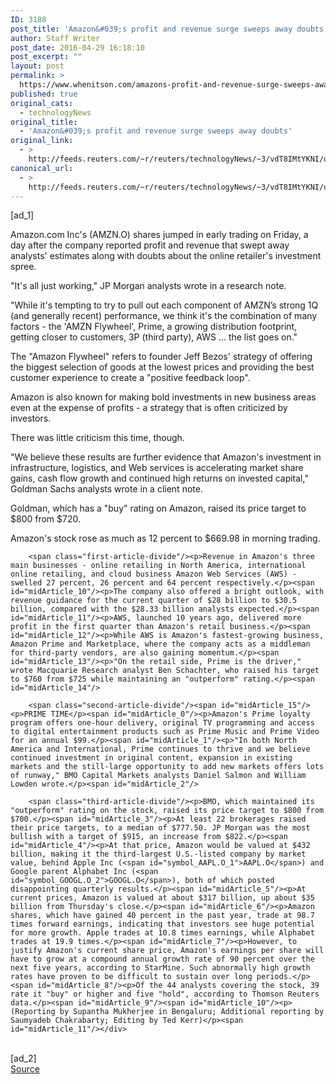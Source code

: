 ```yaml
---
ID: 3188
post_title: 'Amazon&#039;s profit and revenue surge sweeps away doubts'
author: Staff Writer
post_date: 2016-04-29 16:18:10
post_excerpt: ""
layout: post
permalink: >
  https://www.whenitson.com/amazons-profit-and-revenue-surge-sweeps-away-doubts/
published: true
original_cats:
  - technologyNews
original_title:
  - 'Amazon&#039;s profit and revenue surge sweeps away doubts'
original_link:
  - >
    http://feeds.reuters.com/~r/reuters/technologyNews/~3/vdT8IMtYKNI/us-amazon-com-results-idUSKCN0XQ1NZ
canonical_url:
  - >
    http://feeds.reuters.com/~r/reuters/technologyNews/~3/vdT8IMtYKNI/us-amazon-com-results-idUSKCN0XQ1NZ
---
```

 [ad_1]
<br><div id="articleText">
<span id="midArticle_start"/>

<span id="midArticle_0"/><span class="focusParagraph" readability="5"><p><span class="articleLocatio&lt;/span&gt;n">Amazon.com Inc's (<span id="symbol_AMZN.O_0">AMZN.O</span>) shares jumped in early trading on Friday, a day after the company reported profit and revenue that swept away analysts' estimates along with doubts about the online retailer's investment spree.</span></p></span><span id="midArticle_1"/><p>"It's all just working," JP Morgan analysts wrote in a research note.</p><span id="midArticle_2"/><p>"While it's tempting to try to pull out each component of AMZN’s strong 1Q (and generally recent) performance, we think it's the combination of many factors - the 'AMZN Flywheel', Prime, a growing distribution footprint, getting closer to customers, 3P (third party), AWS … the list goes on."</p><span id="midArticle_3"/><p>The "Amazon Flywheel" refers to founder Jeff Bezos' strategy of offering the biggest selection of goods at the lowest prices and providing the best customer experience to create a "positive feedback loop".</p><span id="midArticle_4"/><p>Amazon is also known for making bold investments in new business areas even at the expense of profits - a strategy that is often criticized by investors.</p><span id="midArticle_5"/><p>There was little criticism this time, though.</p><span id="midArticle_6"/><p>"We believe these results are further evidence that Amazon's investment in infrastructure, logistics, and Web services is accelerating market share gains, cash flow growth and continued high returns on invested capital," Goldman Sachs analysts wrote in a client note.</p><span id="midArticle_7"/><p>Goldman, which has a "buy" rating on Amazon, raised its price target to $800 from $720.</p><span id="midArticle_8"/><p>Amazon's stock rose as much as 12 percent to $669.98 in morning trading.</p><span id="midArticle_9"/>
        
        <span class="first-article-divide"/><p>Revenue in Amazon's three main businesses - online retailing in North America, international online retailing, and cloud business Amazon Web Services (AWS) - swelled 27 percent, 26 percent and 64 percent respectively.</p><span id="midArticle_10"/><p>The company also offered a bright outlook, with revenue guidance for the current quarter of $28 billion to $30.5 billion, compared with the $28.33 billion analysts expected.</p><span id="midArticle_11"/><p>AWS, launched 10 years ago, delivered more profit in the first quarter than Amazon's retail business.</p><span id="midArticle_12"/><p>While AWS is Amazon's fastest-growing business, Amazon Prime and Marketplace, where the company acts as a middleman for third-party vendors, are also gaining momentum.</p><span id="midArticle_13"/><p>"On the retail side, Prime is the driver," wrote Macquarie Research analyst Ben Schachter, who raised his target to $760 from $725 while maintaining an "outperform" rating.</p><span id="midArticle_14"/>
        
        <span class="second-article-divide"/><span id="midArticle_15"/><p>PRIME TIME</p><span id="midArticle_0"/><p>Amazon's Prime loyalty program offers one-hour delivery, original TV programming and access to digital entertainment products such as Prime Music and Prime Video for an annual $99.</p><span id="midArticle_1"/><p>"In both North America and International, Prime continues to thrive and we believe continued investment in original content, expansion in existing markets and the still-large opportunity to add new markets offers lots of runway," BMO Capital Markets analysts Daniel Salmon and William Lowden wrote.</p><span id="midArticle_2"/>
        
        <span class="third-article-divide"/><p>BMO, which maintained its "outperform" rating on the stock, raised its price target to $800 from $700.</p><span id="midArticle_3"/><p>At least 22 brokerages raised their price targets, to a median of $777.50. JP Morgan was the most bullish with a target of $915, an increase from $822.</p><span id="midArticle_4"/><p>At that price, Amazon would be valued at $432 billion, making it the third-largest U.S.-listed company by market value, behind Apple Inc (<span id="symbol_AAPL.O_1">AAPL.O</span>) and Google parent Alphabet Inc (<span id="symbol_GOOGL.O_2">GOOGL.O</span>), both of which posted disappointing quarterly results.</p><span id="midArticle_5"/><p>At current prices, Amazon is valued at about $317 billion, up about $35 billion from Thursday's close.</p><span id="midArticle_6"/><p>Amazon shares, which have gained 40 percent in the past year, trade at 98.7 times forward earnings, indicating that investors see huge potential for more growth. Apple trades at 10.8 times earnings, while Alphabet trades at 19.9 times.</p><span id="midArticle_7"/><p>However, to justify Amazon's current share price, Amazon's earnings per share will have to grow at a compound annual growth rate of 90 percent over the next five years, according to StarMine. Such abnormally high growth rates have proven to be difficult to sustain over long periods.</p><span id="midArticle_8"/><p>Of the 44 analysts covering the stock, 39 rate it "buy" or higher and five "hold", according to Thomson Reuters data.</p><span id="midArticle_9"/><span id="midArticle_10"/><p> (Reporting by Supantha Mukherjee in Bengaluru; Additional reporting by Saumyadeb Chakrabarty; Editing by Ted Kerr)</p><span id="midArticle_11"/></div>
<br>[ad_2]
<br><a href="http://feeds.reuters.com/~r/reuters/technologyNews/~3/vdT8IMtYKNI/us-amazon-com-results-idUSKCN0XQ1NZ">Source </a>
